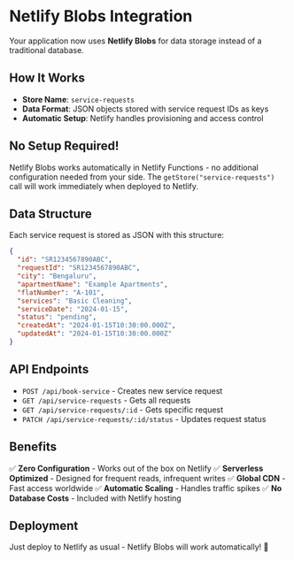 # Netlify Blobs Integration

Your application now uses **Netlify Blobs** for data storage instead of a traditional database.

## How It Works

- **Store Name**: `service-requests`
- **Data Format**: JSON objects stored with service request IDs as keys
- **Automatic Setup**: Netlify handles provisioning and access control

## No Setup Required!

Netlify Blobs works automatically in Netlify Functions - no additional configuration needed from your side. The `getStore("service-requests")` call will work immediately when deployed to Netlify.

## Data Structure

Each service request is stored as JSON with this structure:
```json
{
  "id": "SR1234567890ABC",
  "requestId": "SR1234567890ABC",
  "city": "Bengaluru",
  "apartmentName": "Example Apartments",
  "flatNumber": "A-101",
  "services": "Basic Cleaning",
  "serviceDate": "2024-01-15",
  "status": "pending",
  "createdAt": "2024-01-15T10:30:00.000Z",
  "updatedAt": "2024-01-15T10:30:00.000Z"
}
```

## API Endpoints

- `POST /api/book-service` - Creates new service request
- `GET /api/service-requests` - Gets all requests
- `GET /api/service-requests/:id` - Gets specific request
- `PATCH /api/service-requests/:id/status` - Updates request status

## Benefits

✅ **Zero Configuration** - Works out of the box on Netlify
✅ **Serverless Optimized** - Designed for frequent reads, infrequent writes
✅ **Global CDN** - Fast access worldwide
✅ **Automatic Scaling** - Handles traffic spikes
✅ **No Database Costs** - Included with Netlify hosting

## Deployment

Just deploy to Netlify as usual - Netlify Blobs will work automatically! 🚀
